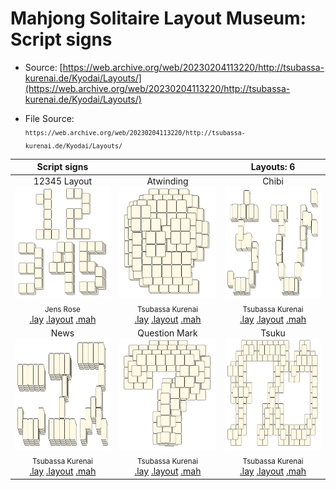 # Mahjong Solitaire Layout Museum: Script signs
* Source: [https://web.archive.org/web/20230204113220/http://tsubassa-kurenai.de/Kyodai/Layouts/](https://web.archive.org/web/20230204113220/http://tsubassa-kurenai.de/Kyodai/Layouts/)

* File Source:  
<sub>```https://web.archive.org/web/20230204113220/http://tsubassa-kurenai.de/Kyodai/Layouts/```</sub>


|Script signs||Layouts: 6|
|:--:|:--:|:--:|
|12345 Layout<br><img src="./12345_layout.svg" height="180" width="175"><br> <sub>Jens Rose</sub> <br>[.lay](./12345_layout.lay)  [.layout](./12345_layout.layout)  [.mah](./12345_layout.mah) |Atwinding<br><img src="./atwinding.svg" height="180" width="175"><br> <sub>Tsubassa Kurenai</sub> <br>[.lay](./atwinding.lay)  [.layout](./atwinding.layout)  [.mah](./atwinding.mah) |Chibi<br><img src="./chibi.svg" height="180" width="175"><br> <sub>Tsubassa Kurenai</sub> <br>[.lay](./chibi.lay)  [.layout](./chibi.layout)  [.mah](./chibi.mah) |
|News<br><img src="./news.svg" height="180" width="175"><br> <sub>Tsubassa Kurenai</sub> <br>[.lay](./news.lay)  [.layout](./news.layout)  [.mah](./news.mah) |Question Mark<br><img src="./question_mark.svg" height="180" width="175"><br> <sub>Tsubassa Kurenai</sub> <br>[.lay](./question_mark.lay)  [.layout](./question_mark.layout)  [.mah](./question_mark.mah) |Tsuku<br><img src="./tsuku.svg" height="180" width="175"><br> <sub>Tsubassa Kurenai</sub> <br>[.lay](./tsuku.lay)  [.layout](./tsuku.layout)  [.mah](./tsuku.mah) |